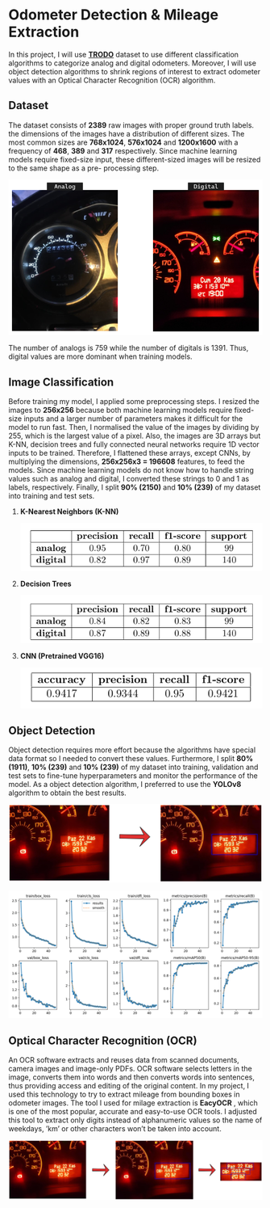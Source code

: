 # Odometer Detection & Mileage Extraction

In this project, I will use <b>[TRODO](https://www.sciencedirect.com/science/article/pii/S2352340921006053)</b> dataset to use different classification algorithms to categorize analog and digital odometers. Moreover, I will use object detection algorithms to shrink regions of interest to extract odometer values with an Optical Character Recognition (OCR) algorithm.

## Dataset
The dataset consists of <b>2389</b> raw images with proper ground truth labels. the dimensions of the images have a distribution of different sizes. The most common sizes are <b>768x1024</b>, <b>576x1024</b> and <b>1200x1600</b> with a frequency of <b>468</b>, <b>389</b> and <b>317</b> respectively. Since machine learning models require fixed-size input, these different-sized images will be resized to the same shape as a pre- processing step.

<p align="center"><img src="images/odometer-example.png"></p>

The number of analogs is 759 while the number of digitals is 1391. Thus,
digital values are more dominant when training models.

## Image Classification
Before training my model, I applied some preprocessing steps. I resized the images to <b>256x256</b> because both machine learning models require fixed-size inputs and a larger number of parameters makes it difficult for the model to run fast. Then, I normalised the value of the images by dividing by 255, which is the largest value of a pixel. Also, the images are 3D arrays but K-NN, decision trees and fully connected neural networks require 1D vector inputs to be trained. Therefore, I flattened these arrays, except CNNs, by multiplying the dimensions, <b>256x256x3 = 196608</b> features, to feed the models. Since machine learning models do not know how to handle string values such as analog and digital, I converted these strings to 0 and 1 as labels, respectively. Finally, I split <b>90% (2150)</b> and <b>10% (239)</b> of my dataset into training and test sets.

<ol>
    <li><b>K-Nearest Neighbors (K-NN)</b></li>
    <p align="center"><img src="images/knn.png"></p>
    <li><b>Decision Trees</b></li>
    <p align="center"><img src="images/decision-tree.png"></p>
    <li><b>CNN (Pretrained VGG16)</b></li>
    <p align="center"><img src="images/cnn.png"></p>
</ol>

## Object Detection
Object detection requires more effort because the algorithms have special data format so I needed to convert these values. Furthermore, I split <b>80% (1911)</b>, <b>10% (239)</b> and <b>10% (239)</b> of my dataset into training, validation and test sets to fine-tune hyperparameters and monitor the performance of the model. As a object detection algorithm, I preferred to use the <b>YOLOv8</b> algorithm to obtain the best results.

<p align="center"><img src="images/yolo-conversion.png"></p>
<p align="center"><img src="images/results.png"></p>

## Optical Character Recognition (OCR)
An OCR software extracts and reuses data from scanned documents, camera images and image-only PDFs. OCR software selects letters in the image, converts them into words and then converts words into sentences, thus providing access and editing of the original content. In my project, I used this technology to try to extract mileage from bounding boxes in odometer images. The tool I used for milage extraction is <b>EacyOCR</b> , which is one of the most popular, accurate and easy-to-use OCR tools. I adjusted this tool to extract only digits instead of alphanumeric values so the name of weekdays, ’km’ or other characters won’t be taken into account.

<p align="center"><img src="images/ocr-conversion.png"></p>
